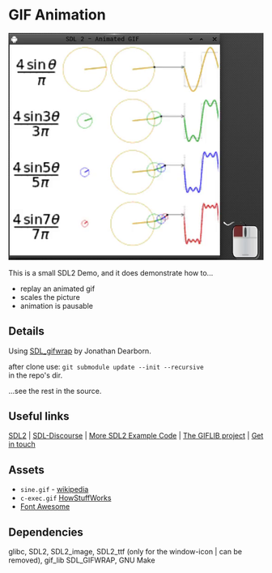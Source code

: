 # GIF Animation

![Screenshot](gif_viewer.png)

This is a small SDL2 Demo, and it does demonstrate how to...  

- replay an animated gif
- scales the picture
- animation is pausable

## Details

Using [SDL_gifwrap](https://github.com/grimfang4/SDL_gifwrap) by Jonathan Dearborn.  

after clone use:
`git submodule update --init --recursive`  
in the repo's dir. 

...see the rest in the source.

## Useful links

[SDL2](https://www.libsdl.org/) | [SDL-Discourse](https://discourse.libsdl.org) | [More SDL2 Example Code](https://acry.github.io/) | [The GIFLIB project](https://giflib.sourceforge.net/) | [Get in touch](https://acry.github.io/#contact)

## Assets

- `sine.gif` - [wikipedia](https://upload.wikimedia.org/wikipedia/commons/1/1a/Fourier_series_square_wave_circles_animation.gif)  
- `c-exec.gif` [HowStuffWorks](https://computer.howstuffworks.com/c.htm)  
- [Font Awesome](https://fontawesome.com/)  

## Dependencies

glibc, SDL2, SDL2_image, SDL2_ttf (only for the window-icon | can be removed), gif_lib SDL_GIFWRAP, GNU Make

